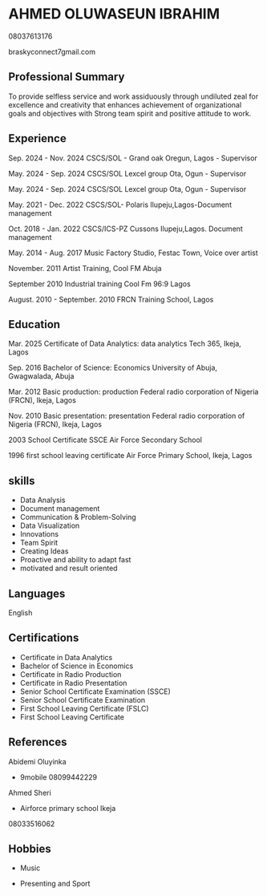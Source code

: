 # AHMED OLUWASEUN IBRAHIM 

08037613176 

braskyconnect7gmail.com 

 ## Professional Summary 

 To provide selfless service and work assiduously through undiluted zeal for excellence and creativity that enhances achievement of organizational goals and objectives with Strong team spirit and positive attitude to work. 

 ## Experience

Sep. 2024 - Nov. 2024                            CSCS/SOL - Grand oak Oregun, Lagos - Supervisor 

May. 2024 - Sep. 2024                            CSCS/SOL Lexcel group Ota, Ogun - Supervisor 

May. 2024 - Sep. 2024                            CSCS/SOL Lexcel group Ota, Ogun - Supervisor 

May. 2021 - Dec. 2022                            CSCS/SOL- Polaris  Ilupeju,Lagos-Document management 

Oct. 2018 - Jan. 2022                            CSCS/ICS-PZ Cussons  Ilupeju,Lagos. Document management

May. 2014 - Aug. 2017                            Music Factory Studio, Festac Town, Voice over artist 

November. 2011                                   Artist Training, Cool FM Abuja                                          

September 2010                                   Industrial training Cool Fm 96:9 Lagos 

August. 2010 - September. 2010                   FRCN Training School, Lagos 

## Education 

Mar. 2025                                       Certificate of Data Analytics: data analytics 
                                                Tech 365, Ikeja, Lagos 

                                                
Sep. 2016                                        Bachelor of Science: Economics 
                                                 University of Abuja, Gwagwalada, Abuja 


Mar. 2012                                        Basic production: production 
                                                 Federal radio corporation of Nigeria (FRCN), Ikeja, Lagos 
                                                 

Nov. 2010                                        Basic presentation: presentation 
                                                 Federal radio corporation of Nigeria (FRCN), Ikeja, Lagos
                                                 
2003                                             School Certificate SSCE Air Force Secondary School 
                                                                            

1996                                             first school leaving certificate 
                                                 Air Force Primary School, Ikeja, Lagos



## skills 

- Data Analysis 
- Document management 
- Communication & Problem-Solving 
- Data Visualization 
- Innovations 
- Team Spirit 
- Creating Ideas 
- Proactive and ability to adapt fast 
- motivated and result oriented

  
## Languages 

English 

## Certifications 

- Certificate in Data Analytics 
- Bachelor of Science in Economics 
- Certificate in Radio Production 
- Certificate in Radio Presentation 
- Senior School Certificate Examination (SSCE) 
- Senior School Certificate Examination 
- First School Leaving Certificate (FSLC) 
- First School Leaving Certificate

## References 

Abidemi Oluyinka 

- 9mobile 08099442229 

Ahmed Sheri 

- Airforce primary school Ikeja 

08033516062 

 
 
## Hobbies 

- Music 

- Presenting and Sport 

 


 




                                                 
                                                                        


 

 

 

           

 

